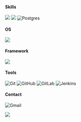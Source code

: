 <!-- <img src="https://capsule-render.vercel.app/api?type=shark&color=auto&height=200&section=header&fontSize=90" />-->

#### Skills
<img src="https://img.shields.io/badge/Java-007396?style=flat-square&logo=OpenJDK&logoColor=white"/> <img src="https://img.shields.io/badge/python-3776AB?style=flat-square&logo=python&logoColor=white"/></a>
![Postgres](https://img.shields.io/badge/postgres-%23316192.svg?style=flat-square&logo=postgresql&logoColor=white)

#### OS
<img src="https://img.shields.io/badge/Linux-FCC624?style=flat-square&logo=linux&logoColor=black"/>

#### Framework
<img src="https://img.shields.io/badge/SpringBoot-6DB33F?style=flat-square&logo=SpringBoot&logoColor=white"/>

#### Tools
![Git](https://img.shields.io/badge/git-%23F05033.svg?style=flat-square&logo=git&logoColor=white)
![GitHub](https://img.shields.io/badge/github-%23121011.svg?style=flat-square&logo=github&logoColor=white)
![GitLab](https://img.shields.io/badge/gitlab-%23181717.svg?style=flat-square&logo=gitlab&logoColor=white)
![Jenkins](https://img.shields.io/badge/jenkins-%232C5263.svg?style=flat-square&logo=jenkins&logoColor=white)

#### Contact
![Gmail](https://img.shields.io/badge/byh741@gmail.com-D14836?style=flat-square&logo=gmail&logoColor=white)

<img src="https://github-readme-stats.vercel.app/api/top-langs/?username=100yeony&layout=compact"><br><br>


<!-- 
배지 꾸미기 링크
https://github.com/Ileriayo/markdown-badges

커밋 시간 통계
https://jjang-j.tistory.com/60
-->
